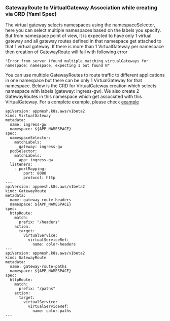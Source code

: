### GatewayRoute to VirtualGateway Association while creating via CRD (Yaml Spec)
The virtual gateway selects namespaces using the namespaceSelector, here you can select multiple namespaces based on the labels you specify. But from namespace point of view, it is expected to have only 1 virtual gateway and all gateway routes defined in that namespace get attached to that 1 virtual gateway. If there is more than 1 VirtualGateway per namespace then creation of GatewayRoute will fail with following error
```
"Error from server (found multiple matching virtualGateways for namespace: namespace, expecting 1 but found N"
```

You can use multiple GatewayRoutes to route traffic to different applications in one namespace but there can be only 1 VirtualGateway for that namespace. Below is the CRD for VirtualGateway creation which selects namespace with labels (gateway: ingress-gw). We also create 2 GatewayRoutes in this namespace which get associated with this VirtualGateway. For a complete example, please check [example](https://github.com/aws/aws-app-mesh-examples/tree/main/walkthroughs/howto-k8s-ingress-gateway)
```
apiVersion: appmesh.k8s.aws/v1beta2
kind: VirtualGateway
metadata:
  name: ingress-gw
  namespace: ${APP_NAMESPACE}
spec:
  namespaceSelector:
    matchLabels:
      gateway: ingress-gw
  podSelector:
    matchLabels:
      app: ingress-gw
  listeners:
    - portMapping:
        port: 8088
        protocol: http
---
apiVersion: appmesh.k8s.aws/v1beta2
kind: GatewayRoute
metadata:
  name: gateway-route-headers
  namespace: ${APP_NAMESPACE}
spec:
  httpRoute:
    match:
      prefix: "/headers"
    action:
      target:
        virtualService:
          virtualServiceRef:
            name: color-headers
---
apiVersion: appmesh.k8s.aws/v1beta2
kind: GatewayRoute
metadata:
  name: gateway-route-paths
  namespace: ${APP_NAMESPACE}
spec:
  httpRoute:
    match:
      prefix: "/paths"
    action:
      target:
        virtualService:
          virtualServiceRef:
            name: color-paths
---
